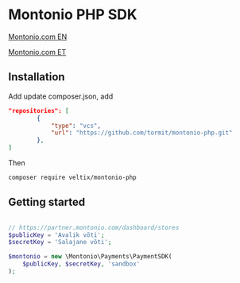 # Montonio PHP SDK

[Montonio.com EN](https://montonio.com/en/maksed/)

[Montonio.com ET](https://montonio.com/et/maksed/)

## Installation

Add update composer.json, add

```json
"repositories": [
        {
            "type": "vcs",
            "url": "https://github.com/tormit/montonio-php.git"
        },
]
```

Then

```bash
composer require veltix/montonio-php
```

## Getting started
```php

// https://partner.montonio.com/dashboard/stores
$publicKey = 'Avalik võti';
$secretKey = 'Salajane võti';

$montonio = new \Montonio\Payments\PaymentSDK(
    $publicKey, $secretKey, 'sandbox'
);
```

